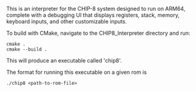 This is an interpreter for the CHIP-8 system designed to run on ARM64, complete with a debugging UI that displays registers, stack, memory, keyboard inputs, and other customizable inputs. 

To build with CMake, navigate to the CHIP8_Interpreter directory and run:

```
cmake .
cmake --build .
```

This will produce an executable called 'chip8'.

The format for running this executable on a given rom is
```
./chip8 <path-to-rom-file>
```


